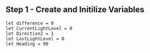 ## Step 1 - Create and Initilize Variables

```blocks
let difference = 0
let CurrentLightLevel = 0
let Direction2 = 1
let LastLightLevel = 0
let Heading = 90
```

<script src="https://makecode.com/gh-pages-embed.js"></script><script>makeCodeRender("{{ site.makecode.home_url }}", "{{ site.github.owner_name }}/{{ site.github.repository_name }}");</script>
